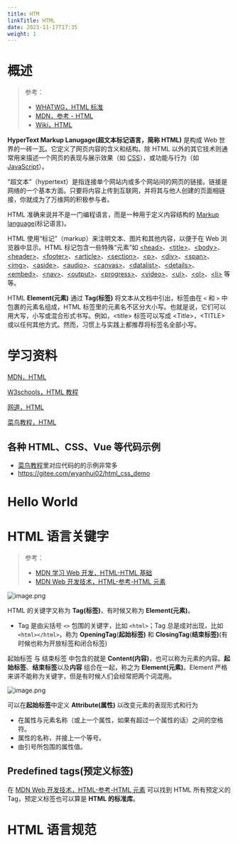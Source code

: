 ```yaml
---
title: HTM
linkTitle: HTML
date: 2023-11-17T17:35
weight: 1
---
```


# 概述

> 参考：
>
> - [WHATWG，HTML 标准](https://html.spec.whatwg.org/multipage/)
> - [MDN，参考 - HTML](https://developer.mozilla.org/en-US/docs/Web/HTML)
> - [Wiki，HTML](https://en.wikipedia.org/wiki/HTML)

**HyperText Markup Lanugage(超文本标记语言，简称 HTML)** 是构成 Web 世界的一砖一瓦。它定义了网页内容的含义和结构。除 HTML 以外的其它技术则通常用来描述一个网页的表现与展示效果（如 [CSS](https://developer.mozilla.org/zh-CN/docs/Web/CSS)），或功能与行为（如 [JavaScript](https://developer.mozilla.org/zh-CN/docs/Web/JavaScript)）。

“超文本”（hypertext）是指连接单个网站内或多个网站间的网页的链接。链接是网络的一个基本方面。只要将内容上传到互联网，并将其与他人创建的页面相链接，你就成为了万维网的积极参与者。

HTML 准确来说并不是一门编程语言，而是一种用于定义内容结构的 [Markup language](/docs/2.编程/标记语言/Markup%20language.md)(标记语言)。

HTML 使用“标记”（markup）来注明文本、图片和其他内容，以便于在 Web 浏览器中显示。HTML 标记包含一些特殊“元素”如 [\<head>](https://developer.mozilla.org/zh-CN/docs/Web/HTML/Element/head)、[\<title>](https://developer.mozilla.org/zh-CN/docs/Web/HTML/Element/title)、[\<body>](https://developer.mozilla.org/zh-CN/docs/Web/HTML/Element/body)、[\<header>](https://developer.mozilla.org/zh-CN/docs/Web/HTML/Element/header)、[\<footer>](https://developer.mozilla.org/zh-CN/docs/Web/HTML/Element/footer)、[\<article>](https://developer.mozilla.org/zh-CN/docs/Web/HTML/Element/article)、[\<section>](https://developer.mozilla.org/zh-CN/docs/Web/HTML/Element/section)、[\<p>](https://developer.mozilla.org/zh-CN/docs/Web/HTML/Element/p)、[\<div>](https://developer.mozilla.org/zh-CN/docs/Web/HTML/Element/div)、[\<span>](https://developer.mozilla.org/zh-CN/docs/Web/HTML/Element/span)、[\<img>](https://developer.mozilla.org/zh-CN/docs/Web/HTML/Element/img)、[\<aside>](https://developer.mozilla.org/zh-CN/docs/Web/HTML/Element/aside)、[\<audio>](https://developer.mozilla.org/zh-CN/docs/Web/HTML/Element/audio)、[\<canvas>](https://developer.mozilla.org/zh-CN/docs/Web/HTML/Element/canvas)、[\<datalist>](https://developer.mozilla.org/zh-CN/docs/Web/HTML/Element/datalist)、[\<details>](https://developer.mozilla.org/zh-CN/docs/Web/HTML/Element/details)、[\<embed>](https://developer.mozilla.org/zh-CN/docs/Web/HTML/Element/embed)、[\<nav>](https://developer.mozilla.org/zh-CN/docs/Web/HTML/Element/nav)、[\<output>](https://developer.mozilla.org/zh-CN/docs/Web/HTML/Element/output)、[\<progress>](https://developer.mozilla.org/zh-CN/docs/Web/HTML/Element/progress)、[\<video>](https://developer.mozilla.org/zh-CN/docs/Web/HTML/Element/video)、[\<ul>](https://developer.mozilla.org/zh-CN/docs/Web/HTML/Element/ul)、[\<ol>](https://developer.mozilla.org/zh-CN/docs/Web/HTML/Element/ol)、[\<li>](https://developer.mozilla.org/zh-CN/docs/Web/HTML/Element/li) 等等。

HTML **Element(元素)** 通过 **Tag(标签)** 将文本从文档中引出，标签由在 `<` 和 `>` 中包裹的元素名组成，HTML 标签里的元素名不区分大小写。也就是说，它们可以用大写，小写或混合形式书写。例如，\<title> 标签可以写成 \<Title>，\<TITLE> 或以任何其他方式。然而，习惯上与实践上都推荐将标签名全部小写。

# 学习资料

[MDN，HTML](https://developer.mozilla.org/en-US/docs/Web/HTML)

[W3schools，HTML 教程](https://www.w3schools.com/html/default.asp)

[网道，HTML](https://wangdoc.com/html/)

[菜鸟教程，HTML](https://www.runoob.com/html/html-tutorial.html)

## 各种 HTML、CSS、Vue 等代码示例

- [菜鸟教程](https://www.runoob.com/)里对应代码的的示例非常多
- <https://gitee.com/wyanhui02/html_css_demo>

# Hello World

# HTML 语言关键字

> 参考：
>
> - [MDN 学习 Web 开发，HTML-HTML 基础](https://developer.mozilla.org/zh-CN/docs/Learn/Getting_started_with_the_web/HTML_basics)
> - [MDN Web 开发技术，HTML-参考-HTML 元素](https://developer.mozilla.org/zh-CN/docs/Web/HTML/Element)

![image.png](https://notes-learning.oss-cn-beijing.aliyuncs.com/uw7agz/1666090441255-222a4602-e9ed-43f6-979c-944836075c4f.png)

HTML 的关键字又称为 **Tag(标签)**，有时候又称为 **Element(元素)**。

- Tag 是由尖括号 `<>` 包围的关键字，比如 `<html>`；Tag 总是成对出现，比如 `<html></html>`，称为 **OpeningTag**(**起始标签)** 和 **ClosingTag**(**结束标签)**(有时候也称为开放标签和闭合标签)

起始标签 与 结束标签 中包含的就是 **Content(内容)**，也可以称为元素的内容。**起始标签**、**结束标签**以及**内容** 组合在一起，称之为 **Element(元素)**。Element 严格来讲不能称为关键字，但是有时候人们会经常把两个词混用。

![image.png](https://notes-learning.oss-cn-beijing.aliyuncs.com/uw7agz/1666090500626-571d651a-a81a-404d-963c-2a414eb6466b.png)

可以在**起始标签**中定义 **Attribute(属性)** 以改变元素的表现形式和行为

- 在属性与元素名称（或上一个属性，如果有超过一个属性的话）之间的空格符。
- 属性的名称，并接上一个等号。
- 由引号所包围的属性值。

## Predefined tags(预定义标签)

在 [MDN Web 开发技术，HTML-参考-HTML 元素](https://developer.mozilla.org/zh-CN/docs/Web/HTML/Element) 可以找到 HTML 所有预定义的 Tag，预定义标签也可以算是 **HTML 的标准库**。

# HTML 语言规范
